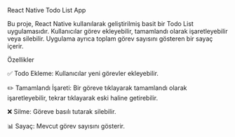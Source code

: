 React Native Todo List App

Bu proje, React Native kullanılarak geliştirilmiş basit bir Todo List uygulamasıdır. Kullanıcılar görev ekleyebilir, tamamlandı olarak işaretleyebilir veya silebilir. Uygulama ayrıca toplam görev sayısını gösteren bir sayaç içerir.

Özellikler

✅ Todo Ekleme: Kullanıcılar yeni görevler ekleyebilir.

✏️ Tamamlandı İşareti: Bir göreve tıklayarak tamamlandı olarak işaretleyebilir, tekrar tıklayarak eski haline getirebilir.

❌ Silme: Göreve basılı tutarak silebilir.

📊 Sayaç: Mevcut görev sayısını gösterir.
